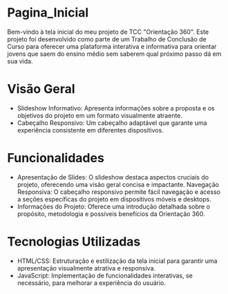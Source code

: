 # Pagina_Inicial

Bem-vindo à tela inicial do meu projeto de TCC "Orientação 360". Este projeto foi desenvolvido como parte de um Trabalho de Conclusão de Curso para oferecer uma plataforma interativa e informativa para orientar jovens que saem do ensino médio sem saberem qual próximo passo dá em sua vida.

# Visão Geral
- Slideshow Informativo: Apresenta informações sobre a proposta e os objetivos do projeto em um formato visualmente atraente.
- Cabeçalho Responsivo: Um cabeçalho adaptável que garante uma experiência consistente em diferentes dispositivos.

# Funcionalidades
- Apresentação de Slides: O slideshow destaca aspectos cruciais do projeto, oferecendo uma visão geral concisa e impactante.
Navegação Responsiva: O cabeçalho responsivo permite fácil navegação e acesso a seções específicas do projeto em dispositivos móveis e desktops.
- Informações do Projeto: Oferece uma introdução detalhada sobre o propósito, metodologia e possíveis benefícios da Orientação 360.

# Tecnologias Utilizadas
- HTML/CSS: Estruturação e estilização da tela inicial para garantir uma apresentação visualmente atrativa e responsiva.
- JavaScript: Implementação de funcionalidades interativas, se necessário, para melhorar a experiência do usuário.
